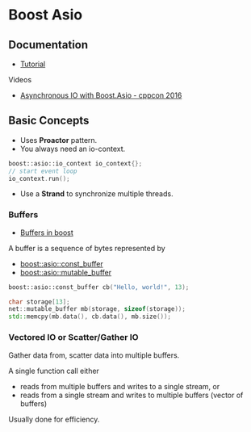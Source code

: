# Boost Asio

## Documentation

- [Tutorial](https://www.boost.org/doc/libs/master/doc/html/boost_asio/tutorial.html)

Videos

- [Asynchronous IO with Boost.Asio - cppcon 2016](https://www.youtube.com/watch?v=rwOv_tw2eA4)

## Basic Concepts

- Uses **Proactor** pattern.
- You always need an io-context.

```cpp
boost::asio::io_context io_context{};
// start event loop
io_context.run();
```

- Use a **Strand** to synchronize multiple threads.

### Buffers
- [Buffers in boost](https://www.boost.org/doc/libs/1_77_0/doc/html/boost_asio/overview/core/buffers.html)

A buffer is a sequence of bytes represented by
- [boost::asio::const_buffer](https://www.boost.org/doc/libs/master/doc/html/boost_asio/reference/const_buffer.html)
- [boost::asio::mutable_buffer](https://www.boost.org/doc/libs/master/doc/html/boost_asio/reference/mutable_buffer.html)

```cpp
boost::asio::const_buffer cb("Hello, world!", 13);

char storage[13];
net::mutable_buffer mb(storage, sizeof(storage));
std::memcpy(mb.data(), cb.data(), mb.size());
```

### Vectored IO or Scatter/Gather IO

Gather data from, scatter data into multiple buffers.

A single function call either
- reads from multiple buffers and writes to a single stream, or
- reads from a single stream and writes to multiple buffers (vector of buffers)

Usually done for efficiency.
